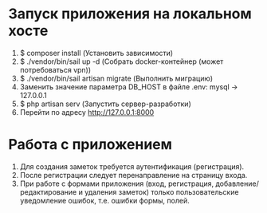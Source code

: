 # Запуск приложения на локальном хосте
1) $ composer install (Установить зависимости)
2) $ ./vendor/bin/sail up -d (Собрать docker-контейнер (может потребоваться vpn))
3) $ ./vendor/bin/sail artisan migrate (Выполнить миграцию)
4) Заменить значение параметра DB_HOST в файле .env: mysql -> 127.0.0.1
5) $ php artisan serv (Запустить сервер-разработки) 
6) Перейти по адресу http://127.0.0.1:8000

# Работа с приложением
1) Для создания заметок требуется аутентификация (регистрация).
2) После регистрации следует перенаправление на страницу входа.
3) При работе с формами приложения (вход, регистрация, добавление/редактирование и удаления заметок) 
только пользовательские уведомление ошибок, т.е. ошибки формы, полей.